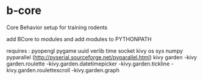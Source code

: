 b-core
======

Core Behavior setup for training rodents

add BCore to modules and add modules to PYTHONPATH

requires :
pyopengl
pygame
uuid
verlib
time
socket
kivy
os
sys
numpy
pyparallel (http://pyserial.sourceforge.net/pyparallel.html)
kivy garden
    -kivy garden.roulette
    -kivy.garden.datetimepicker
    -kivy.garden.tickline
    -kivy.garden.roulettescroll
    -kivy.garden.graph
